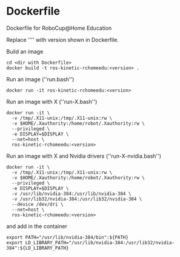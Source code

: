 # Dockerfile

Dockerfile for RoboCup@Home Education

Replace ''<version>'' with version shown in Dockerfile.

Build an image

    cd <dir with Dockerfile>
    docker build -t ros-kinetic-rchomeedu:<version> .

Run an image (''run.bash'')

    docker run -it ros-kinetic-rchomeedu:<version>


Run an image with X (''run-X.bash'')

    docker run -it \
      -v /tmp/.X11-unix:/tmp/.X11-unix:rw \
      -v $HOME/.Xauthority:/home/robot/.Xauthority:rw \
      --privileged \
      -e DISPLAY=$DISPLAY \
      --net=host \
      ros-kinetic-rchomeedu:<version>



Run an image with X and Nvidia drivers (''run-X-nvidia.bash'')

    docker run -it \
      -v /tmp/.X11-unix:/tmp/.X11-unix:rw \
      -v $HOME/.Xauthority:/home/robot/.Xauthority:rw \
      --privileged \
      -e DISPLAY=$DISPLAY \
      -v /usr/lib/nvidia-384:/usr/lib/nvidia-384 \
      -v /usr/lib32/nvidia-384:/usr/lib32/nvidia-384 \
      --device /dev/dri \
      --net=host \
      ros-kinetic-rchomeedu:<version>

and add in the container

    export PATH="/usr/lib/nvidia-384/bin":${PATH}
    export LD_LIBRARY_PATH="/usr/lib/nvidia-384:/usr/lib32/nvidia-384":${LD_LIBRARY_PATH}



